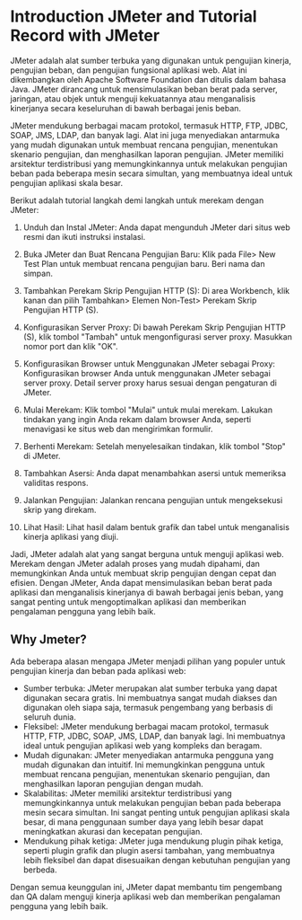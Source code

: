 # Introduction JMeter and Tutorial Record with JMeter
JMeter adalah alat sumber terbuka yang digunakan untuk pengujian kinerja, pengujian beban, dan pengujian fungsional aplikasi web. Alat ini dikembangkan oleh Apache Software Foundation dan ditulis dalam bahasa Java. JMeter dirancang untuk mensimulasikan beban berat pada server, jaringan, atau objek untuk menguji kekuatannya atau menganalisis kinerjanya secara keseluruhan di bawah berbagai jenis beban.

JMeter mendukung berbagai macam protokol, termasuk HTTP, FTP, JDBC, SOAP, JMS, LDAP, dan banyak lagi. Alat ini juga menyediakan antarmuka yang mudah digunakan untuk membuat rencana pengujian, menentukan skenario pengujian, dan menghasilkan laporan pengujian. JMeter memiliki arsitektur terdistribusi yang memungkinkannya untuk melakukan pengujian beban pada beberapa mesin secara simultan, yang membuatnya ideal untuk pengujian aplikasi skala besar.

Berikut adalah tutorial langkah demi langkah untuk merekam dengan JMeter:

1. Unduh dan Instal JMeter: Anda dapat mengunduh JMeter dari situs web resmi dan ikuti instruksi instalasi.

2. Buka JMeter dan Buat Rencana Pengujian Baru: Klik pada File> New Test Plan untuk membuat rencana pengujian baru. Beri nama dan simpan.

3. Tambahkan Perekam Skrip Pengujian HTTP (S): Di area Workbench, klik kanan dan pilih Tambahkan> Elemen Non-Test> Perekam Skrip Pengujian HTTP (S).

4. Konfigurasikan Server Proxy: Di bawah Perekam Skrip Pengujian HTTP (S), klik tombol "Tambah" untuk mengonfigurasi server proxy. Masukkan nomor port dan klik "OK".

5. Konfigurasikan Browser untuk Menggunakan JMeter sebagai Proxy: Konfigurasikan browser Anda untuk menggunakan JMeter sebagai server proxy. Detail server proxy harus sesuai dengan pengaturan di JMeter.

6. Mulai Merekam: Klik tombol "Mulai" untuk mulai merekam. Lakukan tindakan yang ingin Anda rekam dalam browser Anda, seperti menavigasi ke situs web dan mengirimkan formulir.

7. Berhenti Merekam: Setelah menyelesaikan tindakan, klik tombol "Stop" di JMeter.

8. Tambahkan Asersi: Anda dapat menambahkan asersi untuk memeriksa validitas respons.

9. Jalankan Pengujian: Jalankan rencana pengujian untuk mengeksekusi skrip yang direkam.

10. Lihat Hasil: Lihat hasil dalam bentuk grafik dan tabel untuk menganalisis kinerja aplikasi yang diuji.

Jadi, JMeter adalah alat yang sangat berguna untuk menguji aplikasi web. Merekam dengan JMeter adalah proses yang mudah dipahami, dan memungkinkan Anda untuk membuat skrip pengujian dengan cepat dan efisien. Dengan JMeter, Anda dapat mensimulasikan beban berat pada aplikasi dan menganalisis kinerjanya di bawah berbagai jenis beban, yang sangat penting untuk mengoptimalkan aplikasi dan memberikan pengalaman pengguna yang lebih baik.


## Why Jmeter?
Ada beberapa alasan mengapa JMeter menjadi pilihan yang populer untuk pengujian kinerja dan beban pada aplikasi web:

- Sumber terbuka: JMeter merupakan alat sumber terbuka yang dapat digunakan secara gratis. Ini membuatnya sangat mudah diakses dan digunakan oleh siapa saja, termasuk pengembang yang berbasis di seluruh dunia.
- Fleksibel: JMeter mendukung berbagai macam protokol, termasuk HTTP, FTP, JDBC, SOAP, JMS, LDAP, dan banyak lagi. Ini membuatnya ideal untuk pengujian aplikasi web yang kompleks dan beragam.
- Mudah digunakan: JMeter menyediakan antarmuka pengguna yang mudah digunakan dan intuitif. Ini memungkinkan pengguna untuk membuat rencana pengujian, menentukan skenario pengujian, dan menghasilkan laporan pengujian dengan mudah.
- Skalabilitas: JMeter memiliki arsitektur terdistribusi yang memungkinkannya untuk melakukan pengujian beban pada beberapa mesin secara simultan. Ini sangat penting untuk pengujian aplikasi skala besar, di mana penggunaan sumber daya yang lebih besar dapat meningkatkan akurasi dan kecepatan pengujian.
- Mendukung pihak ketiga: JMeter juga mendukung plugin pihak ketiga, seperti plugin grafik dan plugin asersi tambahan, yang membuatnya lebih fleksibel dan dapat disesuaikan dengan kebutuhan pengujian yang berbeda.

Dengan semua keunggulan ini, JMeter dapat membantu tim pengembang dan QA dalam menguji kinerja aplikasi web dan memberikan pengalaman pengguna yang lebih baik.

